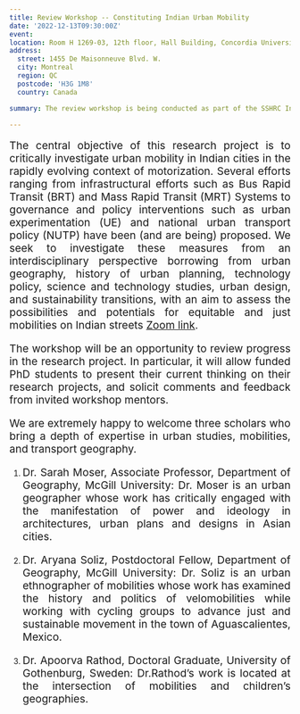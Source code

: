 ```yaml
---
title: Review Workshop -- Constituting Indian Urban Mobility 
date: '2022-12-13T09:30:00Z'
event: 
location: Room H 1269-03, 12th floor, Hall Building, Concordia University
address:
  street: 1455 De Maisonneuve Blvd. W.
  city: Montreal
  region: QC
  postcode: 'H3G 1M8'
  country: Canada

summary: The review workshop is being conducted as part of the SSHRC Insight Grant Project titled Constituting Indian Urban Mobility.

---
```

<p align="justify" style="font-size: 19px">The central objective of this research project is to critically investigate urban mobility in Indian cities in the rapidly evolving context of motorization. Several efforts ranging from infrastructural efforts such as Bus Rapid Transit (BRT) and Mass Rapid Transit (MRT) Systems to governance and policy interventions such as urban experimentation (UE) and national urban transport policy (NUTP) have been (and are being) proposed. We seek to investigate these measures from an interdisciplinary perspective borrowing from urban geography, history of urban planning, technology policy, science and technology studies, urban design, and sustainability transitions, with an aim to assess the possibilities and potentials for equitable and just mobilities on Indian streets <a href="https://concordia-ca.zoom.us/j/8246449038" target="_blank">Zoom link</a>.</p> 

<p align="justify" style="font-size: 19px">The workshop will be an opportunity to review progress in the research project. In particular, it will allow funded PhD students to present their current thinking on their research projects, and solicit comments and feedback from invited workshop mentors.</p> 

<p align="justify" style="font-size: 19px">We are extremely happy to welcome three scholars who bring a depth of expertise in urban studies, mobilities, and transport geography.</p>

1. <p align="justify" style="font-size: 19px">Dr. Sarah Moser, Associate Professor, Department of Geography, McGill University: Dr. Moser is an urban geographer whose work has critically engaged with the manifestation of power and ideology in architectures, urban plans and designs in Asian cities.</p>

2. <p align="justify" style="font-size: 19px">Dr. Aryana Soliz, Postdoctoral Fellow, Department of Geography, McGill University: Dr. Soliz is an urban ethnographer of mobilities whose work has examined the history and politics of velomobilities while working with cycling groups to advance just and sustainable movement in the town of Aguascalientes, Mexico.</p>

3. <p align="justify" style="font-size: 19px">Dr. Apoorva Rathod, Doctoral Graduate, University of Gothenburg, Sweden: Dr.Rathod’s work is located at the intersection of mobilities and children’s geographies.</p>